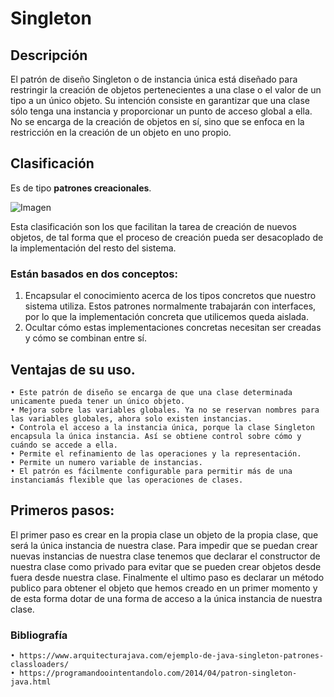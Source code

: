 # Singleton

## Descripción

El patrón de diseño Singleton o de instancia única está diseñado para restringir la creación de objetos pertenecientes a una clase o el valor de un tipo a un único objeto. Su intención consiste en garantizar que una clase sólo tenga una instancia y proporcionar un punto de acceso global a ella. No se encarga de la creación de objetos en sí, sino que se enfoca en la restricción en la creación de un objeto en uno propio.

## Clasificación

Es de tipo **patrones creacionales**.

![Imagen](https://www.arquitecturajava.com/wp-content/uploads/00111.gif)

Esta clasificación son los que facilitan la tarea de creación de nuevos objetos, de tal forma que el proceso de creación pueda ser desacoplado de la implementación del resto del sistema.

### Están basados en dos conceptos:

  1. Encapsular el conocimiento acerca de los tipos concretos que nuestro sistema utiliza. Estos patrones normalmente trabajarán con interfaces, por lo que la implementación concreta que utilicemos queda aislada.
  2. Ocultar cómo estas implementaciones concretas necesitan ser creadas y cómo se combinan entre sí.

## Ventajas de su uso.

    • Este patrón de diseño se encarga de que una clase determinada unicamente pueda tener un único objeto.
    • Mejora sobre las variables globales. Ya no se reservan nombres para las variables globales, ahora solo existen instancias.
    • Controla el acceso a la instancia única, porque la clase Singleton encapsula la única instancia. Así se obtiene control sobre cómo y cuándo se accede a ella.
    • Permite el refinamiento de las operaciones y la representación.
    • Permite un numero variable de instancias. 
    • El patrón es fácilmente configurable para permitir más de una instanciamás flexible que las operaciones de clases.
    
 ## Primeros pasos: ##
    
El primer paso es crear en la propia clase un objeto de la propia clase, que será la única instancia de nuestra clase. Para impedir que se puedan crear nuevas instancias de nuestra clase tenemos que declarar el constructor de nuestra clase como privado para evitar que se pueden crear objetos desde fuera desde nuestra clase. Finalmente el ultimo paso es declarar un método publico para obtener el objeto que hemos creado en un primer momento y de esta forma dotar de una forma de acceso a la única instancia de nuestra clase.
    
    
  ### Bibliografía
  
    • https://www.arquitecturajava.com/ejemplo-de-java-singleton-patrones-classloaders/
    • https://programandoointentandolo.com/2014/04/patron-singleton-java.html
